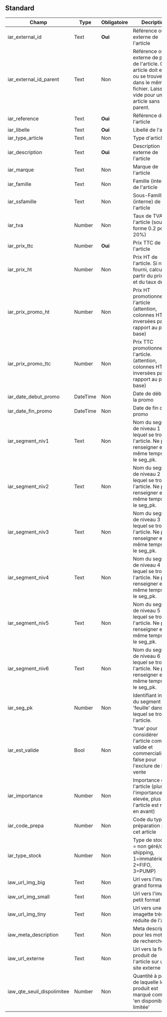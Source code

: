 ## Standard

|Champ|Type|Obligatoire|Decription|
|---|---|---|---|
|iar_external_id|Text|**Oui**|Référence ou id externe de l'article|
|iar_external_id_parent|Text|Non|Référence ou id externe de parent de l'article. Cet article doit exister ou se trouver dans le même fichier. Laisser vide pour un article sans parent.|
|iar_reference|Text|**Oui**|Référence de l'article|
|iar_libelle|Text|**Oui**|Libellé de l'article|
|iar_type_article|Text|Non|Type d'article|
|iar_description|Text|**Oui**|Description externe de l'article|
|iar_marque|Text|Non|Marque de l'article|
|iar_famille|Text|Non|Famille (interne) de l'article|
|iar_ssfamille|Text|Non|Sous-Famille (interne) de l'article|
|iar_tva|Number|Non|Taux de TVA de l'article (sous la forme 0.2 pour 20%)|
|iar_prix_ttc|Number|**Oui**|Prix TTC de l'article|
|iar_prix_ht|Number|Non|Prix HT de l'article. Si non fourni, calculé à partir du prix TTC et du taux de TVA|
|iar_prix_promo_ht|Number|Non|Prix HT promotionnel de l'article (attention, colonnes HT/TTC inversées par rapport au prix de base)|
|iar_prix_promo_ttc|Number|Non|Prix TTC promotionnel de l'article. (attention, colonnes HT/TTC inversées par rapport au prix de base)|
|iar_date_debut_promo|DateTime|Non|Date de début de la promo|
|iar_date_fin_promo|DateTime|Non|Date de fin de la promo|
|iar_segment_niv1|Text|Non|Nom du segment de niveau 1 dans lequel se trouve l'article. Ne pas renseigner en même temps que le seg_pk.|
|iar_segment_niv2|Text|Non|Nom du segment de niveau 2 dans lequel se trouve l'article. Ne pas renseigner en même temps que le seg_pk.|
|iar_segment_niv3|Text|Non|Nom du segment de niveau 3 dans lequel se trouve l'article. Ne pas renseigner en même temps que le seg_pk.|
|iar_segment_niv4|Text|Non|Nom du segment de niveau 4 dans lequel se trouve l'article. Ne pas renseigner en même temps que le seg_pk.|
|iar_segment_niv5|Text|Non|Nom du segment de niveau 5 dans lequel se trouve l'article. Ne pas renseigner en même temps que le seg_pk.|
|iar_segment_niv6|Text|Non|Nom du segment de niveau 6 dans lequel se trouve l'article. Ne pas renseigner en même temps que le seg_pk.|
|iar_seg_pk|Number|Non|Identifiant interne du segment 'feuille' dans lequel se trouve l'article.|
|iar_est_valide|Bool|Non|'true' pour considérer l'article comment valide et commercialisable, false pour l'exclure de la vente|
|iar_importance|Number|Non|Importance de l'article (plus l'importance est elevée, plus l'article est mis en avant)|
|iar_code_prepa|Number|Non|Code du type de préparation pour cet article|
|iar_type_stock|Number|Non|Type de stock (0 = non géré/drop shipping, 1=immatériel, 2=FIFO, 3=PUMP)|
|iaw_url_img_big|Text|Non|Url vers l'image grand format|
|iaw_url_img_small|Text|Non|Url vers l'image petit format|
|iaw_url_img_tiny|Text|Non|Url vers une imagette très réduite de l'article|
|iaw_meta_description|Text|Non|Meta description pour les moteurs de recherche|
|iaw_url_externe|Text|Non|Url vers la fiche produit de l'article sur un site externe|
|iaw_qte_seuil_dispolimitee|Number|Non|Quantité à partir de laquelle le produit est marqué comme 'en disponibilité limitée'|

